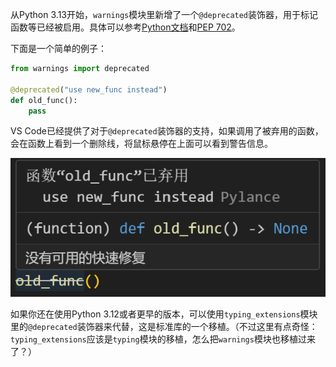 从Python 3.13开始，`warnings`模块里新增了一个`@deprecated`装饰器，用于标记函数等已经被启用。具体可以参考[Python文档](https://docs.python.org/3/library/warnings.html#warnings.deprecated)和[PEP 702](https://peps.python.org/pep-0702/)。

下面是一个简单的例子：

```python
from warnings import deprecated

@deprecated("use new_func instead")
def old_func():
    pass
```

VS Code已经提供了对于`@deprecated`装饰器的支持，如果调用了被弃用的函数，会在函数上看到一个删除线，将鼠标悬停在上面可以看到警告信息。

![](./vscode.png)

如果你还在使用Python 3.12或者更早的版本，可以使用`typing_extensions`模块里的`@deprecated`装饰器来代替，这是标准库的一个移植。（不过这里有点奇怪：`typing_extensions`应该是`typing`模块的移植，怎么把`warnings`模块也移植过来了？）
